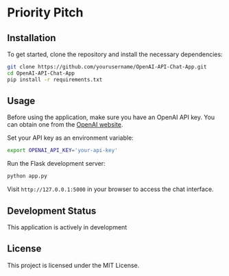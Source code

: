 # Priority Pitch

## Installation
To get started, clone the repository and install the necessary dependencies:

```bash
git clone https://github.com/yourusername/OpenAI-API-Chat-App.git
cd OpenAI-API-Chat-App
pip install -r requirements.txt
```

## Usage
Before using the application, make sure you have an OpenAI API key. You can obtain one from the [OpenAI website](https://platform.openai.com/signup/).

Set your API key as an environment variable:

```bash
export OPENAI_API_KEY='your-api-key'
```

Run the Flask development server:

```bash
python app.py
```

Visit `http://127.0.0.1:5000` in your browser to access the chat interface.

## Development Status
This application is actively in development

## License
This project is licensed under the MIT License.
